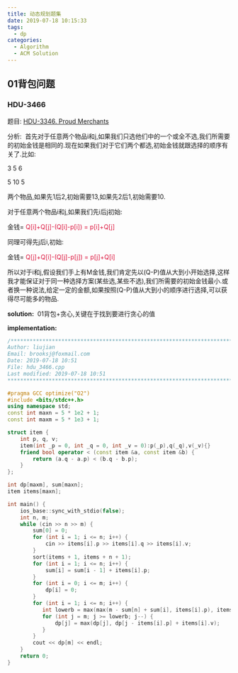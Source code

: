 ```yaml
---
title: 动态规划题集
date: 2019-07-18 10:15:33
tags:
  - dp
categories:
  - Algorithm
  - ACM Solution
---
```


## 01背包问题

### HDU-3466

题目: [HDU-3346. Proud Merchants](http://acm.hdu.edu.cn/showproblem.php?pid=3466)

分析:&nbsp;&nbsp;首先对于任意两个物品i和j,如果我们只选他们中的一个或全不选,我们所需要的初始金钱是相同的.现在如果我们对于它们两个都选,初始金钱就跟选择的顺序有关了.比如:

3 5 6

5 10 5

两个物品,如果先1后2,初始需要13,如果先2后1,初始需要10.

对于任意两个物品i和j,如果我们先i后j初始:

金钱= <font color='#DC143C'>Q[i]+Q[j]-(Q[i]-p[i]) = p[i]+Q[j]</font>

同理可得先j后i,初始:

金钱= <font color='#DC143C'>Q[j]+Q[i]-(Q[j]-p[j]) = p[j]+Q[i]</font>

所以对于i和j,假设我们手上有M金钱,我们肯定先以(Q-P)值从大到小开始选择,这样我才能保证对于同一种选择方案(某些选,某些不选),我们所需要的初始金钱最小.或者换一种说法,给定一定的金额,如果按照(Q-P)值从大到小的顺序进行选择,可以获得尽可能多的物品.

**solution:**&nbsp;&nbsp;01背包+贪心,关键在于找到要进行贪心的值

**implementation:**

```C++
/*******************************************************************************
Author: liujian
Email: brooksj@foxmail.com
Date: 2019-07-18 10:51
File: hdu_3466.cpp
Last modified: 2019-07-18 10:51
*******************************************************************************/

#pragma GCC optimize("O2")
#include <bits/stdc++.h>
using namespace std;
const int maxn = 5 * 1e2 + 1;
const int maxm = 5 * 1e3 + 1;

struct item {
    int p, q, v;
    item(int _p = 0, int _q = 0, int _v = 0):p(_p),q(_q),v(_v){}
    friend bool operator < (const item &a, const item &b) {
        return (a.q - a.p) < (b.q - b.p);
    }
};

int dp[maxm], sum[maxn];
item items[maxn];

int main() {
    ios_base::sync_with_stdio(false);
    int n, m;
    while (cin >> n >> m) {
        sum[0] = 0;
        for (int i = 1; i <= n; i++) {
            cin >> items[i].p >> items[i].q >> items[i].v;
        }
        sort(items + 1, items + n + 1);
        for (int i = 1; i <= n; i++) {
            sum[i] = sum[i - 1] + items[i].p;
        }
        for (int i = 0; i <= m; i++) {
            dp[i] = 0;
        }
        for (int i = 1; i <= n; i++) {
           int lowerb = max(max(m - sum[n] + sum[i], items[i].p), items[i].q);
           for (int j = m; j >= lowerb; j--) {
               dp[j] = max(dp[j], dp[j - items[i].p] + items[i].v);
           }
        }
        cout << dp[m] << endl;
    }
    return 0;
}
```







